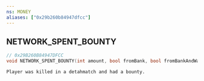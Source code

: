 ```yaml
---
ns: MONEY
aliases: ["0x29b260b84947dfcc"]
---
```

## NETWORK_SPENT_BOUNTY

```c
// 0x29B260B84947DFCC
void NETWORK_SPENT_BOUNTY(int amount, bool fromBank, bool fromBankAndWallet);
```

```
Player was killed in a detahmatch and had a bounty.
```
